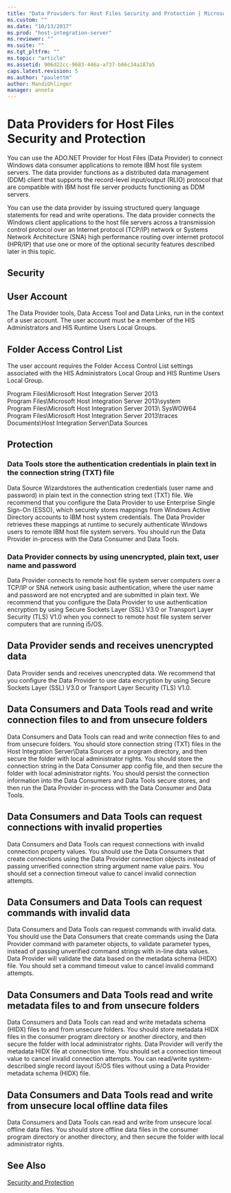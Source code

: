 ```yaml
---
title: "Data Providers for Host Files Security and Protection | Microsoft Docs"
ms.custom: ""
ms.date: "10/13/2017"
ms.prod: "host-integration-server"
ms.reviewer: ""
ms.suite: ""
ms.tgt_pltfrm: ""
ms.topic: "article"
ms.assetid: 906d22cc-9683-446a-a737-b66c34a187a5
caps.latest.revision: 5
ms.author: "paulettm"
author: MandiOhlinger
manager: anneta
---
```

# Data Providers for Host Files Security and Protection
You can use the ADO.NET Provider for Host Files (Data Provider) to connect Windows data consumer applications to remote IBM host file system servers. The data provider functions as a distributed data management (DDM) client that supports the record-level input/output (RLIO) protocol that are compatible with IBM host file server products functioning as DDM servers.  
  
 You can use the data provider by issuing structured query language statements for read and write operations. The data provider connects the Windows client applications to the host file servers across a transmission control protocol over an Internet protocol (TCP/IP) network or Systems Network Architecture (SNA) high performance routing over internet protocol (HPR/IP) that use one or more of the optional security features described later in this topic.  
  
## Security  
  
## User Account  
 The Data Provider tools, Data Access Tool and Data Links, run in the context of a user account. The user account must be a member of the HIS Administrators and HIS Runtime Users Local Groups.  
  
## Folder Access Control List  
 The user account requires the Folder Access Control List settings associated with the HIS Administrators Local Group and HIS Runtime Users Local Group.  
  
 Program Files\Microsoft Host Integration Server 2013  
Program Files\Microsoft Host Integration Server 2013\system  
Program Files\Microsoft Host Integration Server 2013\ SysWOW64  
Program Files\Microsoft Host Integration Server 2013\traces  
Documents\Host Integration Server\Data Sources  
  
## Protection  
  
### Data Tools store the authentication credentials in plain text in the connection string (TXT) file  
 Data Source Wizardstores the authentication credentials (user name and password) in plain text in the connection string text (TXT) file. We recommend that you configure the Data Provider to use Enterprise Single Sign-On (ESSO), which securely stores mappings from Windows Active Directory accounts to IBM host system credentials. The Data Provider retrieves these mappings at runtime to securely authenticate Windows users to remote IBM host file system servers. You should run the Data Provider in-process with the Data Consumer and Data Tools.  
  
### Data Provider connects by using unencrypted, plain text, user name and password  
 Data Provider connects to remote host file system server computers over a TCP/IP or SNA network using basic authentication, where the user name and password are not encrypted and are submitted in plain text. We recommend that you configure the Data Provider to use authentication encryption by using Secure Sockets Layer (SSL) V3.0 or Transport Layer Security (TLS) V1.0 when you connect to remote host file system server computers that are running i5/OS.  
  
## Data Provider sends and receives unencrypted data  
 Data Provider sends and receives unencrypted data. We recommend that you configure the Data Provider to use data encryption by using Secure Sockets Layer (SSL) V3.0 or Transport Layer Security (TLS) V1.0.  
  
## Data Consumers and Data Tools read and write connection files to and from unsecure folders  
 Data Consumers and Data Tools can read and write connection files to and from unsecure folders. You should store connection string (TXT) files in the Host Integration Server\Data Sources or a program directory, and then secure the folder with local administrator rights. You should store the connection string in the Data Consumer app config file, and then secure the folder with local administrator rights. You should persist the connection information into the Data Consumers and Data Tools secure stores, and then run the Data Provider in-process with the Data Consumer and Data Tools.  
  
## Data Consumers and Data Tools can request connections with invalid properties  
 Data Consumers and Data Tools can request connections with invalid connection property values. You should use the Data Consumers that create connections using the Data Provider connection objects instead of passing unverified connection string argument name value pairs. You should set a connection timeout value to cancel invalid connection attempts.  
  
## Data Consumers and Data Tools can request commands with invalid data  
 Data Consumers and Data Tools can request commands with invalid data. You should use the Data Consumers that create commands using the Data Provider command with parameter objects, to validate parameter types, instead of passing unverified command strings with in-line data values. Data Provider will validate the data based on the metadata schema (HIDX) file. You should set a command timeout value to cancel invalid command attempts.  
  
## Data Consumers and Data Tools read and write metadata files to and from unsecure folders  
 Data Consumers and Data Tools can read and write metadata schema (HIDX) files to and from unsecure folders. You should store metadata HIDX files in the consumer program directory or another directory, and then secure the folder with local administrator rights. Data Provider will verify the metadata HIDX file at connection time. You should set a connection timeout value to cancel invalid connection attempts. You can read/write system-described single record layout i5/OS files without using a Data Provider metadata schema (HIDX) file.  
  
## Data Consumers and Data Tools read and write from unsecure local offline data files  
 Data Consumers and Data Tools can read and write from unsecure local offline data files. You should store offline data files in the consumer program directory or another directory, and then secure the folder with local administrator rights.  
  
## See Also  
 [Security and Protection](../core/security-and-protection.md)